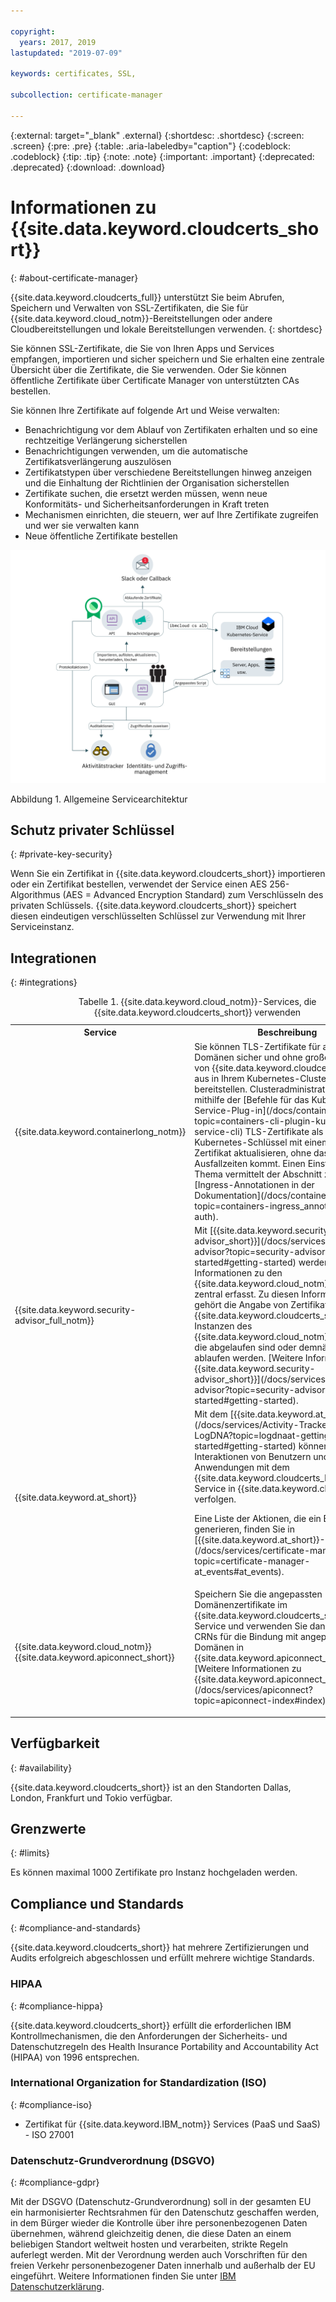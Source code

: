 ```yaml
---

copyright:
  years: 2017, 2019
lastupdated: "2019-07-09"

keywords: certificates, SSL,

subcollection: certificate-manager

---
```


{:external: target="_blank" .external}
{:shortdesc: .shortdesc}
{:screen: .screen}
{:pre: .pre}
{:table: .aria-labeledby="caption"}
{:codeblock: .codeblock}
{:tip: .tip}
{:note: .note}
{:important: .important}
{:deprecated: .deprecated}
{:download: .download}

# Informationen zu {{site.data.keyword.cloudcerts_short}}
{: #about-certificate-manager}

{{site.data.keyword.cloudcerts_full}} unterstützt Sie beim Abrufen, Speichern und Verwalten von SSL-Zertifikaten, die Sie für {{site.data.keyword.cloud_notm}}-Bereitstellungen oder andere Cloudbereitstellungen und lokale Bereitstellungen verwenden.
{: shortdesc}

Sie können SSL-Zertifikate, die Sie von Ihren Apps und Services empfangen, importieren und sicher speichern und Sie erhalten eine zentrale Übersicht über die Zertifikate, die Sie verwenden. Oder Sie können öffentliche Zertifikate über Certificate Manager von unterstützten CAs bestellen.

Sie können Ihre Zertifikate auf folgende Art und Weise verwalten:

* Benachrichtigung vor dem Ablauf von Zertifikaten erhalten und so eine rechtzeitige Verlängerung sicherstellen  
* Benachrichtigungen verwenden, um die automatische Zertifikatsverlängerung auszulösen  
* Zertifikatstypen über verschiedene Bereitstellungen hinweg anzeigen und die Einhaltung der Richtlinien der Organisation sicherstellen  
* Zertifikate suchen, die ersetzt werden müssen, wenn neue Konformitäts- und Sicherheitsanforderungen in Kraft treten  
* Mechanismen einrichten, die steuern, wer auf Ihre Zertifikate zugreifen und wer sie verwalten kann
* Neue öffentliche Zertifikate bestellen


![Diagramm der allgemeinen Servicearchitektur](images/high-level-architecture.png)
<caption>Abbildung 1. Allgemeine Servicearchitektur</caption>


## Schutz privater Schlüssel
{: #private-key-security}

Wenn Sie ein Zertifikat in {{site.data.keyword.cloudcerts_short}} importieren oder ein Zertifikat bestellen, verwendet der Service einen AES 256-Algorithmus (AES = Advanced Encryption Standard) zum Verschlüsseln des privaten Schlüssels. {{site.data.keyword.cloudcerts_short}} speichert diesen eindeutigen verschlüsselten Schlüssel zur Verwendung mit Ihrer Serviceinstanz.

## Integrationen
{: #integrations}

<table>
<caption>Tabelle 1. {{site.data.keyword.cloud_notm}}-Services, die {{site.data.keyword.cloudcerts_short}} verwenden</caption>
  <tr>
    <th> Service </th>
    <th> Beschreibung </th>
  </tr>
  <tr>
    <td>{{site.data.keyword.containerlong_notm}}</td>
    <td>Sie können TLS-Zertifikate für angepasste Domänen sicher und ohne großen Aufwand von {{site.data.keyword.cloudcerts_short}} aus in Ihrem Kubernetes-Cluster bereitstellen. Clusteradministratoren können mithilfe der [Befehle für das Kubernetes-Service-Plug-in](/docs/containers?topic=containers-cli-plugin-kubernetes-service-cli) TLS-Zertifikate als geheime Kubernetes-Schlüssel mit einem neuen Zertifikat aktualisieren, ohne dass es zu Ausfallzeiten kommt. Einen Einstieg in dieses Thema vermittelt der Abschnitt zu den [Ingress-Annotationen in der Dokumentation](/docs/containers?topic=containers-ingress_annotation#https-auth).</td>
  </tr>
  <tr>
    <td>{{site.data.keyword.security-advisor_full_notm}}</td>
    <td>Mit [{{site.data.keyword.security-advisor_short}}](/docs/services/security-advisor?topic=security-advisor-getting-started#getting-started) werden die Informationen zu den {{site.data.keyword.cloud_notm}}-Services zentral erfasst. Zu diesen Informationen gehört die Angabe von Zertifikaten in {{site.data.keyword.cloudcerts_short}}-Instanzen des {{site.data.keyword.cloud_notm}}-Kontos, die abgelaufen sind oder demnächst ablaufen werden. [Weitere Informationen zu {{site.data.keyword.security-advisor_short}}](/docs/services/security-advisor?topic=security-advisor-getting-started#getting-started).</td>
  </tr>
  <tr>
    <td>{{site.data.keyword.at_short}}</td>
    <td>Mit dem [{{site.data.keyword.at_short}}](/docs/services/Activity-Tracker-with-LogDNA?topic=logdnaat-getting-started#getting-started) können Sie die Interaktionen von Benutzern und Anwendungen mit dem {{site.data.keyword.cloudcerts_long_notm}}-Service in {{site.data.keyword.cloud_notm}} verfolgen.
    <p>Eine Liste der Aktionen, die ein Ereignis generieren, finden Sie in [{{site.data.keyword.at_short}}-Ereignisse](/docs/services/certificate-manager?topic=certificate-manager-at_events#at_events).</p></td>
  </tr>
  <tr>
    <td>{{site.data.keyword.cloud_notm}} {{site.data.keyword.apiconnect_short}}</td>
    <td>Speichern Sie die angepassten Domänenzertifikate im {{site.data.keyword.cloudcerts_short}}-Service und verwenden Sie dann Zertifikats-CRNs für die Bindung mit angepassten Domänen in {{site.data.keyword.apiconnect_short}}. [Weitere Informationen zu {{site.data.keyword.apiconnect_short}}](/docs/services/apiconnect?topic=apiconnect-index#index).</p></td>
  </tr>
</table>

## Verfügbarkeit
{: #availability}

{{site.data.keyword.cloudcerts_short}} ist an den Standorten Dallas, London, Frankfurt und Tokio verfügbar.



## Grenzwerte
{: #limits}

Es können maximal 1000 Zertifikate pro Instanz hochgeladen werden.

## Compliance und Standards
{: #compliance-and-standards}

{{site.data.keyword.cloudcerts_short}} hat mehrere Zertifizierungen und Audits erfolgreich abgeschlossen und erfüllt mehrere wichtige Standards.

### HIPAA
{: #compliance-hippa}

{{site.data.keyword.cloudcerts_short}} erfüllt die erforderlichen IBM Kontrollmechanismen, die den Anforderungen der Sicherheits- und Datenschutzregeln des Health Insurance Portability and Accountability Act (HIPAA) von 1996 entsprechen.

### International Organization for Standardization (ISO)
{: #compliance-iso}

* Zertifikat für {{site.data.keyword.IBM_notm}} Services (PaaS und SaaS) - ISO 27001

### Datenschutz-Grundverordnung (DSGVO)
{: #compliance-gdpr}

Mit der DSGVO (Datenschutz-Grundverordnung) soll in der gesamten EU ein harmonisierter Rechtsrahmen für den Datenschutz geschaffen werden, in dem Bürger wieder die Kontrolle über ihre personenbezogenen Daten übernehmen, während gleichzeitig denen, die diese Daten an einem beliebigen Standort weltweit hosten und verarbeiten, strikte Regeln auferlegt werden. Mit der Verordnung werden auch Vorschriften für den freien Verkehr personenbezogener Daten innerhalb und außerhalb der EU eingeführt. Weitere Informationen finden Sie unter [IBM Datenschutzerklärung](https://www.ibm.com/privacy/).
